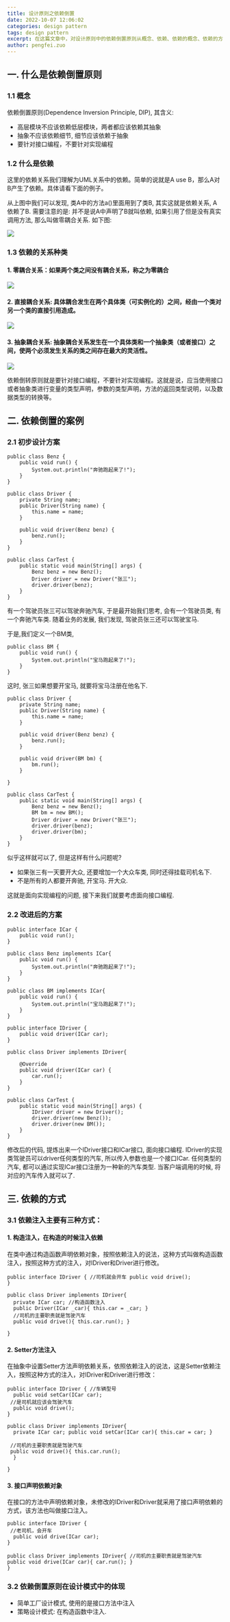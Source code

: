 ```yaml
---
title: 设计原则之依赖倒置
date: 2022-10-07 12:06:02
categories: design pattern
tags: design pattern
excerpt: 在这篇文章中，对设计原则中的依赖倒置原则从概念、依赖、依赖的概念、依赖的方式等方方面进行了详细的阐释。
author: pengfei.zuo
---
```


## 一. 什么是依赖倒置原则

### 1.1 概念

依赖倒置原则(Dependence Inversion Principle, DIP), 其含义:

+ 高层模块不应该依赖低层模块，两者都应该依赖其抽象
+ 抽象不应该依赖细节, 细节应该依赖于抽象
+ 要针对接口编程，不要针对实现编程

### 1.2 什么是依赖

这里的依赖关系我们理解为UML关系中的依赖。简单的说就是A use B，那么A对B产生了依赖。具体请看下面的例子。

从上图中我们可以发现, 类A中的方法a()里面用到了类B, 其实这就是依赖关系, A依赖了B. 需要注意的是: 并不是说A中声明了B就叫依赖, 如果引用了但是没有真实调用方法, 那么叫做零耦合关系. 如下图:

![](https://raw.githubusercontent.com/retech-fe/image-hosting/main/img/2022/10/04/13-15-46-cb93cafee5c7141195ad93785db01aa3-20221004131546-ffe8c1.png)


### 1.3 依赖的关系种类

#### 1. 零耦合关系：如果两个类之间没有耦合关系，称之为零耦合

![](https://raw.githubusercontent.com/retech-fe/image-hosting/main/img/2022/10/04/13-36-53-f7cc21f00a0f687fb452df6cc3cc0ef4-20221004133652-221382.png)

#### 2. 直接耦合关系: 具体耦合发生在两个具体类（可实例化的）之间，经由一个类对另一个类的直接引用造成。

![](https://raw.githubusercontent.com/retech-fe/image-hosting/main/img/2022/10/04/13-38-35-08842da0a9f62f2fa2e4c401daec3732-20221004133834-e25ad8.png)

#### 3. 抽象耦合关系: 抽象耦合关系发生在一个具体类和一个抽象类（或者接口）之间，使两个必须发生关系的类之间存在最大的灵活性。

![](https://raw.githubusercontent.com/retech-fe/image-hosting/main/img/2022/10/07/09-29-32-a9e89ae9946cb4409c72cc49a5f60c45-20221007092931-fda3b3.png)


依赖倒转原则就是要针对接口编程，不要针对实现编程。这就是说，应当使用接口或者抽象类进行变量的类型声明，参数的类型声明，方法的返回类型说明，以及数据类型的转换等。


## 二. 依赖倒置的案例


### 2.1 初步设计方案

```
public class Benz {
    public void run() {
        System.out.println("奔驰跑起来了!");
    }
}

public class Driver {
    private String name;
    public Driver(String name) {
        this.name = name;
    }

    public void driver(Benz benz) {
        benz.run();
    }
}

public class CarTest {
    public static void main(String[] args) {
        Benz benz = new Benz();
        Driver driver = new Driver("张三");
        driver.driver(benz);
    }
}
```
有一个驾驶员张三可以驾驶奔驰汽车, 于是最开始我们思考, 会有一个驾驶员类, 有一个奔驰汽车类. 随着业务的发展, 我们发现, 驾驶员张三还可以驾驶宝马.

于是,我们定义一个BM类,

```
public class BM {
    public void run() {
        System.out.println("宝马跑起来了!");
    }
}
```
这时, 张三如果想要开宝马, 就要将宝马注册在他名下.

```
public class Driver {
    private String name;
    public Driver(String name) {
        this.name = name;
    }

    public void driver(Benz benz) {
        benz.run();
    }

    public void driver(BM bm) {
        bm.run();
    }

}

public class CarTest {
    public static void main(String[] args) {
        Benz benz = new Benz();
        BM bm = new BM();
        Driver driver = new Driver("张三");
        driver.driver(benz);
        driver.driver(bm);
    }
}
```
似乎这样就可以了, 但是这样有什么问题呢?

+ 如果张三有一天要开大众, 还要增加一个大众车类, 同时还得挂载司机名下.
+ 不是所有的人都要开奔驰, 开宝马. 开大众.

这就是面向实现编程的问题, 接下来我们就要考虑面向接口编程.

### 2.2 改进后的方案

```
public interface ICar {
    public void run();
}

public class Benz implements ICar{
    public void run() {
        System.out.println("奔驰跑起来了!");
    }
}

public class BM implements ICar{
    public void run() {
        System.out.println("宝马跑起来了!");
    }
}

public interface IDriver {
    public void driver(ICar car);
}

public class Driver implements IDriver{

    @Override
    public void driver(ICar car) {
        car.run();
    }
}

public class CarTest {
    public static void main(String[] args) {
        IDriver driver = new Driver();
        driver.driver(new Benz());
        driver.driver(new BM());
    }
}
```

修改后的代码, 提炼出来一个IDriver接口和ICar接口, 面向接口编程. IDriver的实现类驾驶员可以driver任何类型的汽车, 所以传入参数也是一个接口ICar. 任何类型的汽车, 都可以通过实现ICar接口注册为一种新的汽车类型. 当客户端调用的时候, 将对应的汽车传入就可以了.


## 三. 依赖的方式

### 3.1 依赖注入主要有三种方式：

#### 1. 构造注入，在构造的时候注入依赖

在类中通过构造函数声明依赖对象，按照依赖注入的说法，这种方式叫做构造函数注入，按照这种方式的注入，对IDriver和Driver进行修改。

```
public interface IDriver { //司机就会开车 public void drive(); 
}

public class Driver implements IDriver{
  private ICar car; //构造函数注入 
  public Driver(ICar _car){ this.car = _car; }
  //司机的主要职责就是驾驶汽车 
  public void drive(){ this.car.run(); } 

}
```
#### 2. Setter方法注入

在抽象中设置Setter方法声明依赖关系，依照依赖注入的说法，这是Setter依赖注入，按照这种方式的注入，对IDriver和Driver进行修改：

```
public interface IDriver { //车辆型号 
  public void setCar(ICar car);
 //是司机就应该会驾驶汽车
  public void drive(); 
}

public class Driver implements IDriver{
  private ICar car; public void setCar(ICar car){ this.car = car; }

 //司机的主要职责就是驾驶汽车
 public void drive(){ this.car.run();
  } 

}

```
#### 3. 接口声明依赖对象
在接口的方法中声明依赖对象，未修改的IDriver和Driver就采用了接口声明依赖的方式，该方法也叫做接口注入。

```
public interface IDriver { 
 //老司机，会开车
  public void drive(ICar car); 
}

public class Driver implements IDriver{ //司机的主要职责就是驾驶汽车  public void drive(ICar car){ car.run(); } 
}
```

### 3.2 依赖倒置原则在设计模式中的体现

+ 简单工厂设计模式, 使用的是接口方法中注入
+ 策略设计模式: 在构造函数中注入.